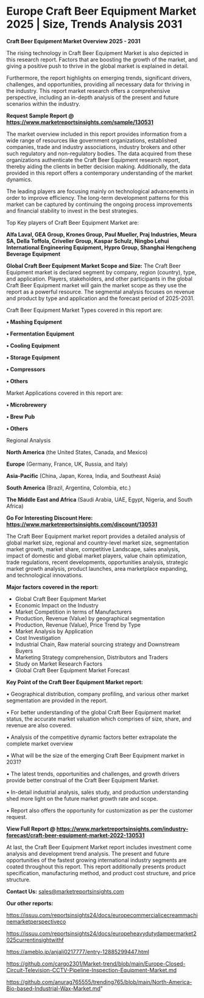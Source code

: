  # Europe Craft Beer Equipment Market 2025 | Size, Trends Analysis 2031

<Strong> Craft Beer Equipment Market Overview 2025 - 2031</strong>

The rising technology in Craft Beer Equipment Market is also depicted in this research report. Factors that are boosting the growth of the market, and giving a positive push to thrive in the global market is explained in detail.

Furthermore, the report highlights on emerging trends, significant drivers, challenges, and opportunities, providing all necessary data for thriving in the industry. This report market research offers a comprehensive perspective, including an in-depth analysis of the present and future scenarios within the industry.

<strong>Request Sample Report @ <a href=https://www.marketreportsinsights.com/sample/130531>https://www.marketreportsinsights.com/sample/130531</a></strong>

The market overview included in this report provides information from a wide range of resources like government organizations, established companies, trade and industry associations, industry brokers and other such regulatory and non-regulatory bodies. The data acquired from these organizations authenticate the Craft Beer Equipment research report, thereby aiding the clients in better decision making. Additionally, the data provided in this report offers a contemporary understanding of the market dynamics.

The leading players are focusing mainly on technological advancements in order to improve efficiency. The long-term development patterns for this market can be captured by continuing the ongoing process improvements and financial stability to invest in the best strategies.

Top Key players of Craft Beer Equipment Market are:

<strong>Alfa Laval, GEA Group, Krones Group, Paul Mueller, Praj Industries, Meura SA, Della Toffola, Criveller Group, Kaspar Schulz, Ningbo Lehui International Engineering Equipment, Hypro Group, Shanghai Hengcheng Beverage Equipment</strong>

<strong><b>Global Craft Beer Equipment Market Scope and Size:</b></strong>
The Craft Beer Equipment market is declared segment by company, region (country), type, and application. Players, stakeholders, and other participants in the global Craft Beer Equipment market will gain the market scope as they use the report as a powerful resource. The segmental analysis focuses on revenue and product by type and application and the forecast period of 2025-2031.

Craft Beer Equipment Market Types covered in this report are:

<strong>• Mashing Equipment

• Fermentation Equipment

• Cooling Equipment

• Storage Equipment

• Compressors

• Others</strong>

Market Applications covered in this report are:

<strong>• Microbrewery

• Brew Pub

• Others</strong> 

Regional Analysis

<strong>North America</strong> (the United States, Canada, and Mexico)

<strong>Europe</strong> (Germany, France, UK, Russia, and Italy)

<strong>Asia-Pacific</strong> (China, Japan, Korea, India, and Southeast Asia)

<strong>South America</strong> (Brazil, Argentina, Colombia, etc.)

<strong>The Middle East and Africa</strong> (Saudi Arabia, UAE, Egypt, Nigeria, and South Africa)

<strong>Go For Interesting Discount Here: <a href=https://www.marketreportsinsights.com/discount/130531>https://www.marketreportsinsights.com/discount/130531</a></strong>

The Craft Beer Equipment market report provides a detailed analysis of global market size, regional and country-level market size, segmentation market growth, market share, competitive Landscape, sales analysis, impact of domestic and global market players, value chain optimization, trade regulations, recent developments, opportunities analysis, strategic market growth analysis, product launches, area marketplace expanding, and technological innovations.

<strong><b>Major factors covered in the report:</b></strong>
<ul>
  <li>Global Craft Beer Equipment Market </li>
  <li>Economic Impact on the Industry</li>
  <li>Market Competition in terms of Manufacturers</li>
  <li>Production, Revenue (Value) by geographical segmentation</li>
  <li>Production, Revenue (Value), Price Trend by Type</li>
  <li>Market Analysis by Application</li>
  <li>Cost Investigation</li>
  <li>Industrial Chain, Raw material sourcing strategy and Downstream Buyers</li>
  <li>Marketing Strategy comprehension, Distributors and Traders</li>
  <li>Study on Market Research Factors</li>
  <li>Global Craft Beer Equipment Market Forecast</li>
</ul>

<strong><b>Key Point of the Craft Beer Equipment Market report:</b></strong>

• Geographical distribution, company profiling, and various other market segmentation are provided in the report.

• For better understanding of the global Craft Beer Equipment market status, the accurate market valuation which comprises of size, share, and revenue are also covered.

• Analysis of the competitive dynamic factors better extrapolate the complete market overview

• What will be the size of the emerging Craft Beer Equipment market in 2031?

• The latest trends, opportunities and challenges, and growth drivers provide better construal of the Craft Beer Equipment Market.

• In-detail industrial analysis, sales study, and production understanding shed more light on the future market growth rate and scope.

• Report also offers the opportunity for customization as per the customer request.

<strong><b>View Full Report @ <a href=https://www.marketreportsinsights.com/industry-forecast/craft-beer-equipment-market-2022-130531>https://www.marketreportsinsights.com/industry-forecast/craft-beer-equipment-market-2022-130531</a></b></strong>


At last, the Craft Beer Equipment Market report includes investment come analysis and development trend analysis. The present and future opportunities of the fastest growing international industry segments are coated throughout this report. This report additionally presents product specification, manufacturing method, and product cost structure, and price structure.

<strong>Contact Us:</strong>
sales@marketreportsinsights.com

<strong>Our other reports:</strong>

<a href=https://issuu.com/reportsinsights24/docs/europecommercialicecreammachinemarketperspectiveco>https://issuu.com/reportsinsights24/docs/europecommercialicecreammachinemarketperspectiveco</a>

<a href=https://issuu.com/reportsinsights24/docs/europeheavydutydampermarket2025currentinsightwithf>https://issuu.com/reportsinsights24/docs/europeheavydutydampermarket2025currentinsightwithf</a>

<a href=https://ameblo.jp/anjali0217777/entry-12885299447.html>https://ameblo.jp/anjali0217777/entry-12885299447.html</a>

<a href=https://github.com/cargo2301/Market-trend/blob/main/Europe-Closed-Circuit-Television-CCTV-Pipeline-Inspection-Equipment-Market.md>https://github.com/cargo2301/Market-trend/blob/main/Europe-Closed-Circuit-Television-CCTV-Pipeline-Inspection-Equipment-Market.md</a>

<a href=https://github.com/anurag765555/trending765/blob/main/North-America-Bio-based-Industrial-Wax-Market.md>https://github.com/anurag765555/trending765/blob/main/North-America-Bio-based-Industrial-Wax-Market.md</a>"
